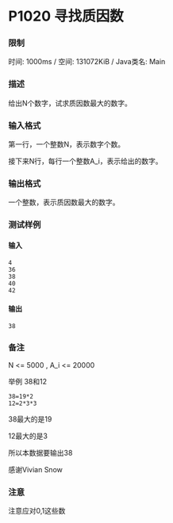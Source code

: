 # P1020 寻找质因数
### 限制
时间: 1000ms / 空间: 131072KiB / Java类名: Main

### 描述
给出N个数字，试求质因数最大的数字。

### 输入格式
第一行，一个整数N，表示数字个数。

接下来N行，每行一个整数A_i，表示给出的数字。

### 输出格式
一个整数，表示质因数最大的数字。

### 测试样例
#### 输入
```
4
36
38
40
42
```
#### 输出
```
38
```

### 备注
N <= 5000 , A_i <= 20000

举例 38和12
```
38=19*2
12=2*3*3
```
38最大的是19

12最大的是3

所以本数据要输出38

感谢Vivian Snow

### 注意
注意应对0,1这些数
